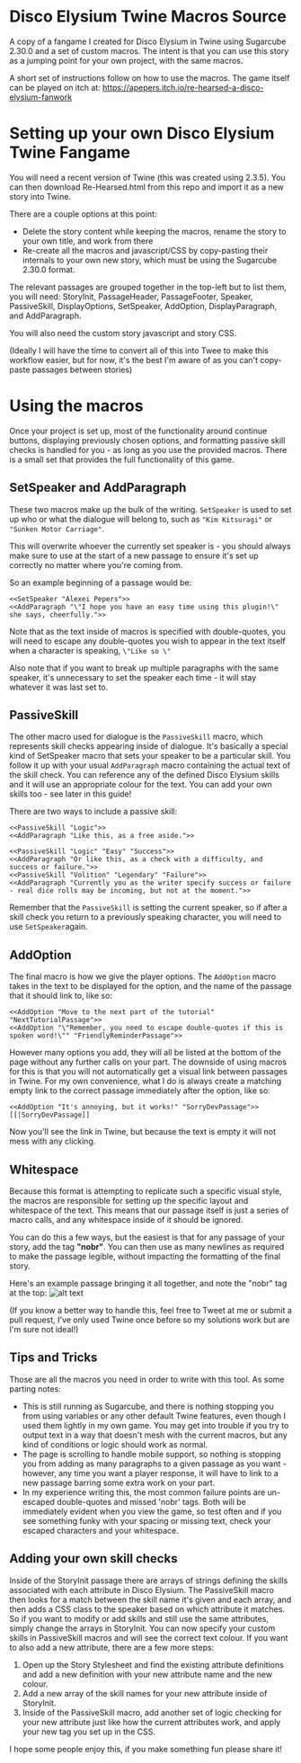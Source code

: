 # Disco Elysium Twine Macros Source
A copy of a fangame I created for Disco Elysium in Twine using Sugarcube 2.30.0 and a set of custom macros. The intent is that you can use this story as a jumping point for your own project, with the same macros.

A short set of instructions follow on how to use the macros. The game itself can be played on itch at: https://apepers.itch.io/re-hearsed-a-disco-elysium-fanwork

# Setting up your own Disco Elysium Twine Fangame
You will need a recent version of Twine (this was created using 2.3.5).
You can then download Re-Hearsed.html from this repo and import it as a new story into Twine.

There are a couple options at this point:
- Delete the story content while keeping the macros, rename the story to your own title, and work from there
- Re-create all the macros and javascript/CSS by copy-pasting their internals to your own new story, which must be using the Sugarcube 2.30.0 format.

The relevant passages are grouped together in the top-left but to list them, you will need: StoryInit, PassageHeader, PassageFooter, Speaker, PassiveSkill, DisplayOptions, SetSpeaker, AddOption, DisplayParagraph, and AddParagraph.

You will also need the custom story javascript and story CSS.

(Ideally I will have the time to convert all of this into Twee to make this workflow easier, but for now, it's the best I'm aware of as you can't copy-paste passages between stories)

# Using the macros
Once your project is set up, most of the functionality around continue buttons, displaying previously chosen options, and formatting passive skill checks is handled for you - as long as you use the provided macros. There is a small set that provides the full functionality of this game.

## SetSpeaker and AddParagraph
These two macros make up the bulk of the writing. ```SetSpeaker``` is used to set up who or what the dialogue will belong to, such as ```"Kim Kitsuragi"``` or ```"Sunken Motor Carriage"```. 

This will overwrite whoever the currently set speaker is - you should always make sure to use at the start of a new passage to ensure it's set up correctly no matter where you're coming from.

So an example beginning of a passage would be:
```
<<SetSpeaker "Alexei Pepers">>
<<AddParagraph "\"I hope you have an easy time using this plugin!\" she says, cheerfully.">>
```

Note that as the text inside of macros is specified with double-quotes, you will need to escape any double-quotes you wish to appear in the text itself when a character is speaking, ```\"Like so \"```

Also note that if you want to break up multiple paragraphs with the same speaker, it's unnecessary to set the speaker each time - it will stay whatever it was last set to.

## PassiveSkill
The other macro used for dialogue is the ```PassiveSkill``` macro, which represents skill checks appearing inside of dialogue. It's basically a special kind of SetSpeaker macro that sets your speaker to be a particular skill. You follow it up with your usual ```AddParagraph``` macro containing the actual text of the skill check. You can reference any of the defined Disco Elysium skills and it will use an appropriate colour for the text. You can add your own skills too - see later in this guide!

There are two ways to include a passive skill:
```
<<PassiveSkill "Logic">>
<<AddParagraph "Like this, as a free aside.">>

<<PassiveSkill "Logic" "Easy" "Success">>
<<AddParagraph "Or like this, as a check with a difficulty, and success or failure.">>
<<PassiveSkill "Volition" "Legendary" "Failure">>
<<AddParagraph "Currently you as the writer specify success or failure - real dice rolls may be incoming, but not at the moment.">>
```

Remember that the ```PassiveSkill``` is setting the current speaker, so if after a skill check you return to a previously speaking character, you will need to use ```SetSpeaker```again.

## AddOption
The final macro is how we give the player options. The ```AddOption``` macro takes in the text to be displayed for the option, and the name of the passage that it should link to, like so:
```
<<AddOption "Move to the next part of the tutorial" "NextTutorialPassage">>
<<AddOption "\"Remember, you need to escape double-quotes if this is spoken word!\"" "FriendlyReminderPassage">>
```

However many options you add, they will all be listed at the bottom of the page without any further calls on your part.
The downside of using macros for this is that you will not automatically get a visual link between passages in Twine. For my own convenience, what I do is always create a matching empty link to the correct passage immediately after the option, like so:
```
<<AddOption "It's annoying, but it works!" "SorryDevPassage">>[[|SorryDevPassage]]
```

Now you'll see the link in Twine, but because the text is empty it will not mess with any clicking.

## Whitespace
Because this format is attempting to replicate such a specific visual style, the macros are responsible for setting up the specific layout and whitespace of the text. This means that our passage itself is just a series of macro calls, and any whitespace inside of it should be ignored. 

You can do this a few ways, but the easiest is that for any passage of your story, add the tag **"nobr"**. You can then use as many newlines as required to make the passage legible, without impacting the formatting of the final story.

Here's an example passage bringing it all together, and note the "nobr" tag at the top:
![alt text]("TwineScreenshot.PNG")

(If you know a better way to handle this, feel free to Tweet at me or submit a pull request, I've only used Twine once before so my solutions work but are I'm sure not ideal!)

## Tips and Tricks
Those are all the macros you need in order to write with this tool. As some parting notes:
* This is still running as Sugarcube, and there is nothing stopping you from using variables or any other default Twine features, even though I used them lightly in my own game. You may get into trouble if you try to output text in a way that doesn't mesh with the current macros, but any kind of conditions or logic should work as normal.
* The page is scrolling to handle mobile support, so nothing is stopping you from adding as many paragraphs to a given passage as you want - however, any time you want a player response, it will have to link to a new passage barring some extra work on your part.
* In my experience writing this, the most common failure points are un-escaped double-quotes and missed 'nobr' tags. Both will be immediately evident when you view the game, so test often and if you see something funky with your spacing or missing text, check your escaped characters and your whitespace.

## Adding your own skill checks
Inside of the StoryInit passage there are arrays of strings defining the skills associated with each attribute in Disco Elysium. The PassiveSkill macro then looks for a match between the skill name it's given and each array, and then adds a CSS class to the speaker based on which attribute it matches. 
So if you want to modify or add skills and still use the same attributes, simply change the arrays in StoryInit. You can now specify your custom skills in PassiveSkill macros and will see the correct text colour.
If you want to also add a new attribute, there are a few more steps:
1. Open up the Story Stylesheet and find the existing attribute definitions and add a new definition with your new attribute name and the new colour. 
2. Add a new array of the skill names for your new attribute inside of StoryInit. 
3. Inside of the PassiveSkill macro, add another set of logic checking for your new attribute just like how the current attributes work, and apply your new tag you set up in the CSS.

I hope some people enjoy this, if you make something fun please share it!
